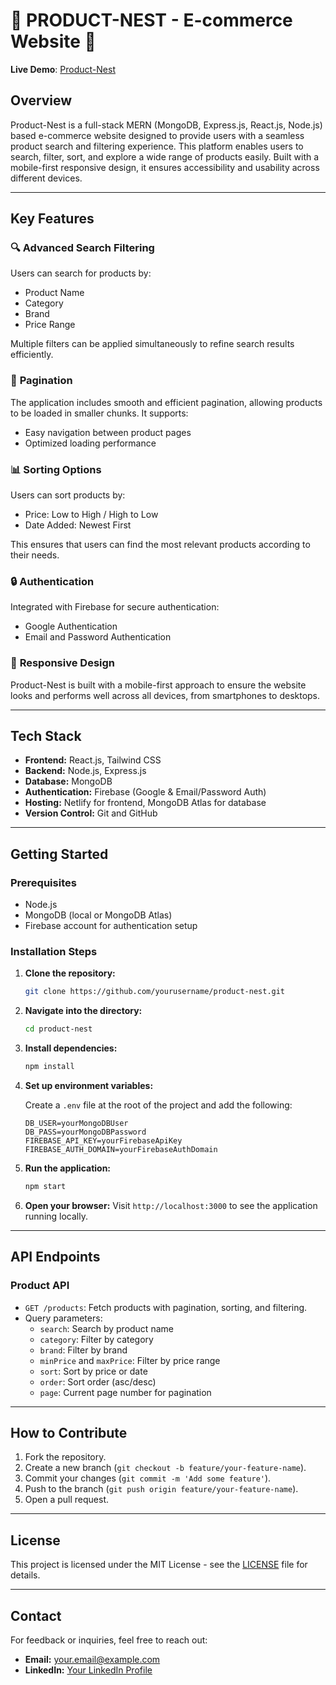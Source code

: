 # 🚀 PRODUCT-NEST - E-commerce Website 🚀

**Live Demo**: [Product-Nest](https://chimerical-centaur-6fc69b.netlify.app)

## Overview
Product-Nest is a full-stack MERN (MongoDB, Express.js, React.js, Node.js) based e-commerce website designed to provide users with a seamless product search and filtering experience. This platform enables users to search, filter, sort, and explore a wide range of products easily. Built with a mobile-first responsive design, it ensures accessibility and usability across different devices.

---

## Key Features

### 🔍 **Advanced Search Filtering**
Users can search for products by:
- Product Name
- Category
- Brand
- Price Range

Multiple filters can be applied simultaneously to refine search results efficiently.

### 📄 **Pagination**
The application includes smooth and efficient pagination, allowing products to be loaded in smaller chunks. It supports:
- Easy navigation between product pages
- Optimized loading performance

### 📊 **Sorting Options**
Users can sort products by:
- Price: Low to High / High to Low
- Date Added: Newest First

This ensures that users can find the most relevant products according to their needs.

### 🔒 **Authentication**
Integrated with Firebase for secure authentication:
- Google Authentication
- Email and Password Authentication

### 📱 **Responsive Design**
Product-Nest is built with a mobile-first approach to ensure the website looks and performs well across all devices, from smartphones to desktops.

---

## Tech Stack

- **Frontend:** React.js, Tailwind CSS
- **Backend:** Node.js, Express.js
- **Database:** MongoDB
- **Authentication:** Firebase (Google & Email/Password Auth)
- **Hosting:** Netlify for frontend, MongoDB Atlas for database
- **Version Control:** Git and GitHub

---

## Getting Started

### Prerequisites
- Node.js
- MongoDB (local or MongoDB Atlas)
- Firebase account for authentication setup

### Installation Steps

1. **Clone the repository:**
    ```bash
    git clone https://github.com/yourusername/product-nest.git
    ```

2. **Navigate into the directory:**
    ```bash
    cd product-nest
    ```

3. **Install dependencies:**
    ```bash
    npm install
    ```

4. **Set up environment variables:**

    Create a `.env` file at the root of the project and add the following:

    ```env
    DB_USER=yourMongoDBUser
    DB_PASS=yourMongoDBPassword
    FIREBASE_API_KEY=yourFirebaseApiKey
    FIREBASE_AUTH_DOMAIN=yourFirebaseAuthDomain
    ```

5. **Run the application:**
    ```bash
    npm start
    ```

6. **Open your browser:**
    Visit `http://localhost:3000` to see the application running locally.

---

## API Endpoints

### **Product API**
- `GET /products`: Fetch products with pagination, sorting, and filtering.
- Query parameters:
    - `search`: Search by product name
    - `category`: Filter by category
    - `brand`: Filter by brand
    - `minPrice` and `maxPrice`: Filter by price range
    - `sort`: Sort by price or date
    - `order`: Sort order (asc/desc)
    - `page`: Current page number for pagination

---

## How to Contribute

1. Fork the repository.
2. Create a new branch (`git checkout -b feature/your-feature-name`).
3. Commit your changes (`git commit -m 'Add some feature'`).
4. Push to the branch (`git push origin feature/your-feature-name`).
5. Open a pull request.

---

## License

This project is licensed under the MIT License - see the [LICENSE](LICENSE) file for details.

---

## Contact

For feedback or inquiries, feel free to reach out:
- **Email:** your.email@example.com
- **LinkedIn:** [Your LinkedIn Profile](https://www.linkedin.com/in/yourprofile/)

